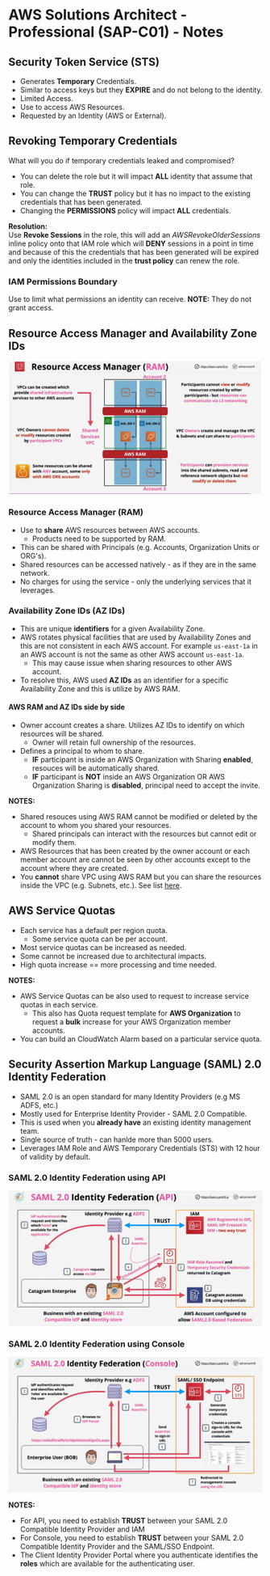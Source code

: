 # AWS Solutions Architect - Professional (SAP-C01) - Notes

## Security Token Service (STS)
- Generates __Temporary__ Credentials. 
- Similar to access keys but they __EXPIRE__ and do not belong to the identity.
- Limited Access.
- Use to access AWS Resources.
- Requested by an Identity (AWS or External).

## Revoking Temporary Credentials

What will you do if temporary credentials leaked and compromised? 

- You can delete the role but it will impact __ALL__ identity that assume that role. 
- You can change the __TRUST__ policy but it has no impact to the existing credentials that has been generated.
- Changing the __PERMISSIONS__ policy will impact __ALL__ credentials.

**Resolution:**  
Use __Revoke Sessions__ in the role,  this will add an *AWSRevokeOlderSessions* inline policy onto that IAM role which will __DENY__ sessions in a point in time and because of this the credentials that has been generated will be expired and only the identities included in the __trust policy__ can renew the role.

### IAM Permissions Boundary
Use to limit what permissions an identity can receive. 
**NOTE:** They do not grant access.

## Resource Access Manager and Availability Zone IDs

![AWS RAM](https://raw.githubusercontent.com/edwardmercado/SAP-C01-Notes/main/images/01%20-%20Advance%20Permissions%20%26%20Accounts/AWS%20RAM.PNG)

### Resource Access Manager (RAM)
- Use to **share** AWS resources between AWS accounts.
  - Products need to be supported by RAM.
- This can be shared with Principals (e.g. Accounts, Organization Units or ORG's).
- Shared resources can be accessed natively - as if they are in the same network.
- No charges for using the service - only the underlying services that it leverages.

### Availability Zone IDs (AZ IDs)
- This are unique **identifiers** for a given Availability Zone.
- AWS rotates physical facilities that are used by Availability Zones and this are not consistent in each AWS account. For example `us-east-1a` in an AWS account is not the same as other AWS account `us-east-1a`.
    - This may cause issue when sharing resources to other AWS account.
 - To resolve this, AWS used **AZ IDs** as an identifier for a specific Availability Zone and this is utilize by AWS RAM.

#### AWS RAM and AZ IDs side by side
- Owner account creates a share. Utilizes AZ IDs to identify on which resources will be shared.
    - Owner will retain full ownership of the resources. 
- Defines a principal to whom to share.
    - **IF** participant is inside an AWS Organization with Sharing **enabled**, resouces will be automatically shared.
    - **IF** participant is **NOT** inside an AWS Organization OR AWS Organization Sharing is **disabled**, principal need to accept the invite.

**NOTES:**
- Shared resouces using AWS RAM cannot be modified or deleted by the account to whom you shared your resources.
    - Shared principals can interact with the resources but cannot edit or modify them.
- AWS Resources that has been created by the owner account or each member account are cannot be seen by other accounts except to the account where they are created.
- You **cannot** share VPC using AWS RAM but you can share the resources inside the VPC (e.g. Subnets, etc.). See list [here](https://docs.aws.amazon.com/ram/latest/userguide/shareable.html).

## AWS Service Quotas
- Each service has a default per region quota.
    - Some service quota can be per account.
- Most service quotas can be increased as needed.
- Some cannot be increased due to architectural impacts.
- High quota increase == more processing and time needed.

**NOTES:**
- AWS Service Quotas can be also used to request to increase service quotas in each service.
    - This also has Quota request template for **AWS Organization** to request a **bulk** increase for your AWS Organization member accounts.
- You can build an CloudWatch Alarm based on a particular service quota.

## Security Assertion Markup Language (SAML) 2.0 Identity Federation
- SAML 2.0 is an open standard for many Identity Providers (e.g MS ADFS, etc.)
- Mostly used for Enterprise Identity Provider - SAML 2.0 Compatible.
- This is used when you **already have** an existing identity management team.
- Single source of truth - can hanlde more than 5000 users.
- Leverages IAM Role and AWS Temporary Credentials (STS) with 12 hour of validity by default.

### SAML 2.0 Identity Federation using API
![SAML 2.0 - API](https://github.com/edwardmercado/SAP-C01-Notes/blob/main/images/02%20-%20Advance%20Identity%20&%20Federation/SAML%202.0%20Identity%20Federation%20-%20API.PNG?raw=true)

### SAML 2.0 Identity Federation using Console
![SAML 2.0 - API](https://github.com/edwardmercado/SAP-C01-Notes/blob/main/images/02%20-%20Advance%20Identity%20&%20Federation/SAML%202.0%20Identity%20Federation%20-%20Console.PNG?raw=true)

**NOTES:**
- For API, you need to establish **TRUST** between your SAML 2.0 Compatible Identity Provider and IAM
- For Console, you need to establish **TRUST** between your SAML 2.0 Compatible Identity Provider and the SAML/SSO Endpoint.
- The Client Identity Provider Portal where you authenticate identifies the **roles** which are available for the authenticating user.




 




    